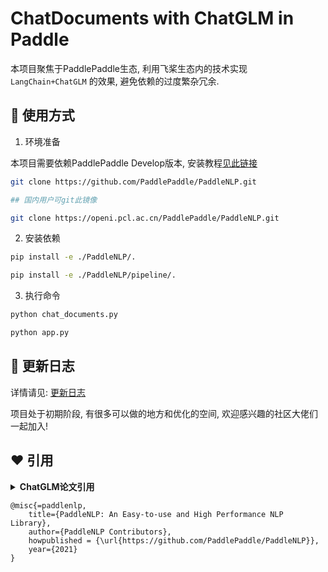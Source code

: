 # ChatDocuments with ChatGLM in Paddle

本项目聚焦于PaddlePaddle生态, 利用飞桨生态内的技术实现 `LangChain+ChatGLM` 的效果, 避免依赖的过度繁杂冗余.

## 🚀 使用方式

1. 环境准备

本项目需要依赖PaddlePaddle Develop版本, 安装教程[见此链接](https://www.paddlepaddle.org.cn/)

```bash
git clone https://github.com/PaddlePaddle/PaddleNLP.git

## 国内用户可git此镜像

git clone https://openi.pcl.ac.cn/PaddlePaddle/PaddleNLP.git
```

2. 安装依赖

```bash
pip install -e ./PaddleNLP/.
```

```bash
pip install -e ./PaddleNLP/pipeline/.
```

3. 执行命令

```bash
python chat_documents.py
```

```bash
python app.py
```

## 💪 更新日志

详情请见: [更新日志](./docs/update_history.md)

项目处于初期阶段, 有很多可以做的地方和优化的空间, 欢迎感兴趣的社区大佬们一起加入!

## ❤️ 引用

<details><summary><b>ChatGLM论文引用</b></summary>

```
@inproceedings{
  zeng2023glm-130b,
  title={{GLM}-130B: An Open Bilingual Pre-trained Model},
  author={Aohan Zeng and Xiao Liu and Zhengxiao Du and Zihan Wang and Hanyu Lai and Ming Ding and Zhuoyi Yang and Yifan Xu and Wendi Zheng and Xiao Xia and Weng Lam Tam and Zixuan Ma and Yufei Xue and Jidong Zhai and Wenguang Chen and Zhiyuan Liu and Peng Zhang and Yuxiao Dong and Jie Tang},
  booktitle={The Eleventh International Conference on Learning Representations (ICLR)},
  year={2023},
  url={https://openreview.net/forum?id=-Aw0rrrPUF}
}
```

```
@inproceedings{du2022glm,
  title={GLM: General Language Model Pretraining with Autoregressive Blank Infilling},
  author={Du, Zhengxiao and Qian, Yujie and Liu, Xiao and Ding, Ming and Qiu, Jiezhong and Yang, Zhilin and Tang, Jie},
  booktitle={Proceedings of the 60th Annual Meeting of the Association for Computational Linguistics (Volume 1: Long Papers)},
  pages={320--335},
  year={2022}
}
```

</details>

```
@misc{=paddlenlp,
    title={PaddleNLP: An Easy-to-use and High Performance NLP Library},
    author={PaddleNLP Contributors},
    howpublished = {\url{https://github.com/PaddlePaddle/PaddleNLP}},
    year={2021}
}
```

